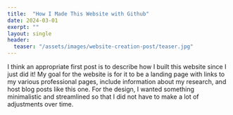 ```yaml
---
title:  "How I Made This Website with Github"
date: 2024-03-01
exerpt: ""
layout: single
header:
  teaser: "/assets/images/website-creation-post/teaser.jpg"
---
```


I think an appropriate first post is to describe how I built this website since I just did it! My goal for the website is for it to be a landing page with links to my various professional pages, include information about my research, and host blog posts like this one. For the design, I wanted something minimalistic and streamlined so that I did not have to make a lot of adjustments over time. 